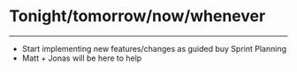 # Tonight/tomorrow/now/whenever

---

* Start implementing new features/changes as guided buy Sprint Planning
* Matt + Jonas will be here to help

